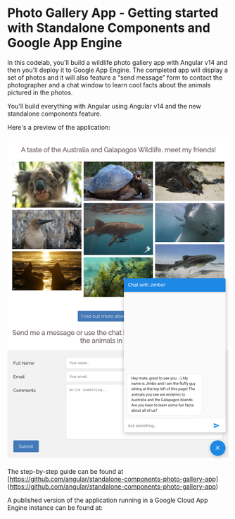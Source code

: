# Photo Gallery App - Getting started with Standalone Components and Google App Engine

In this codelab, you'll build a wildlife photo gallery app with Angular v14 and then you'll deploy it to Google App Engine. 
The completed app will display a set of photos and it will also feature a “send message” form to contact the photographer and a chat window to learn cool facts about the animals pictured in the photos. 

You'll build everything with Angular using Angular v14 and the new standalone components feature.

Here's a preview of the application:

![Application Preview](app-preview.png)

The step-by-step guide can be found at [https://github.com/angular/standalone-components-photo-gallery-app]
(https://github.com/angular/standalone-components-photo-gallery-app)

A published version of the application running in a Google Cloud App Engine instance can be found at: 
